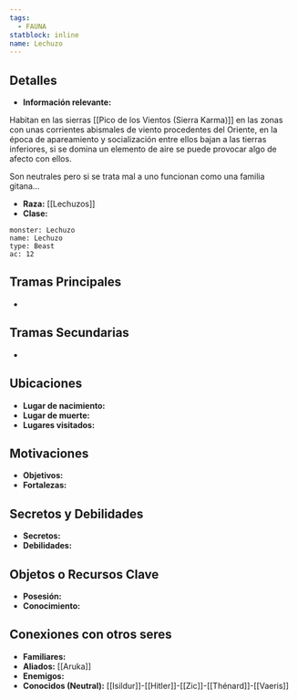 ```yaml
---
tags:
  - FAUNA
statblock: inline
name: Lechuzo
---
```

## Detalles
- **Información relevante:**

Habitan en las sierras [[Pico de los Vientos (Sierra Karma)]] en las zonas con unas corrientes abismales de viento procedentes del Oriente, en la época de apareamiento y socialización entre ellos bajan a las tierras inferiores, si se domina un elemento de aire se puede provocar algo de afecto con ellos.

Son neutrales pero si se trata mal a uno funcionan como una familia gitana...

- **Raza:** [[Lechuzos]]
- **Clase:**

```statblock
monster: Lechuzo
name: Lechuzo
type: Beast
ac: 12
```

## Tramas Principales
- 

## Tramas Secundarias
- 

## Ubicaciones
- **Lugar de nacimiento:**
- **Lugar de muerte:**
- **Lugares visitados:**

## Motivaciones
- **Objetivos:**
- **Fortalezas:**

## Secretos y Debilidades 
- **Secretos:**
- **Debilidades:**

## Objetos o Recursos Clave
- **Posesión:**
- **Conocimiento:**

## Conexiones con otros seres
- **Familiares:**
- **Aliados:** [[Aruka]]
- **Enemigos:**
- **Conocidos (Neutral):** [[Isildur]]-[[Hitler]]-[[Zic]]-[[Thénard]]-[[Vaeris]]